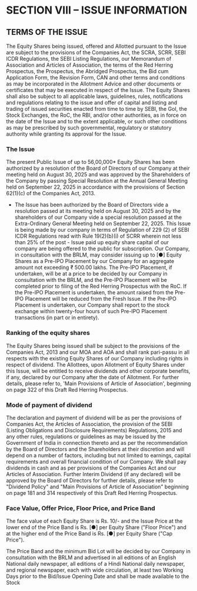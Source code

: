 # SECTION VIII – ISSUE INFORMATION

## TERMS OF THE ISSUE

The Equity Shares being issued, offered and Allotted pursuant to the Issue are subject to the provisions of the Companies Act, the SCRA, SCRR, SEBI ICDR Regulations, the SEBI Listing Regulations, our Memorandum of Association and Articles of Association, the terms of the Red Herring Prospectus, the Prospectus, the Abridged Prospectus, the Bid cum Application Form, the Revision Form, CAN and other terms and conditions as may be incorporated in the Allotment Advice and other documents or certificates that may be executed in respect of the Issue. The Equity Shares shall also be subject to all applicable laws, guidelines, rules, notifications and regulations relating to the issue and offer of capital and listing and trading of issued securities enacted from time to time by SEBI, the GoI, the Stock Exchanges, the RoC, the RBI, and/or other authorities, as in force on the date of the Issue and to the extent applicable, or such other conditions as may be prescribed by such governmental, regulatory or statutory authority while granting its approval for the Issue.

### The Issue

The present Public Issue of up to 56,00,000* Equity Shares has been authorized by a resolution of the Board of Directors of our Company at their meeting held on August 30, 2025 and was approved by the Shareholders of the Company by passing Special Resolution at the Annual General Meeting held on September 22, 2025 in accordance with the provisions of Section 62(1)(c) of the Companies Act, 2013.

* The Issue has been authorized by the Board of Directors vide a resolution passed at its meeting held on August 30, 2025 and by the shareholders of our Company vide a special resolution passed at the Extra-Ordinary General Meeting held on September 22, 2025. This Issue is being made by our company in terms of Regulation of 229 (2) of SEBI ICDR Regulations read with Rule 19(2)(b)(i) of SCRR wherein not less than 25% of the post - Issue paid up equity share capital of our company are being offered to the public for subscription. Our Company, in consultation with the BRLM, may consider issuing up to [●] Equity Shares as a Pre-IPO Placement by our Company for an aggregate amount not exceeding ₹ 500.00 lakhs. The Pre-IPO Placement, if undertaken, will be at a price to be decided by our Company in consultation with the BRLM, and the Pre-IPO Placement will be completed prior to filing of the Red Herring Prospectus with the RoC. If the Pre-IPO Placement is undertaken, the amount raised from the Pre-IPO Placement will be reduced from the Fresh Issue. If the Pre-IPO Placement is undertaken, our Company shall report to the stock exchange within twenty-four hours of such Pre-IPO Placement transactions (in part or in entirety).

### Ranking of the equity shares

The Equity Shares being issued shall be subject to the provisions of the Companies Act, 2013 and our MOA and AOA and shall rank pari-passu in all respects with the existing Equity Shares of our Company including rights in respect of dividend. The Allottees, upon Allotment of Equity Shares under this Issue, will be entitled to receive dividends and other corporate benefits, if any, declared by our Company after the date of Allotment. For further details, please refer to, 'Main Provisions of Article of Association', beginning on page 322 of this Draft Red Herring Prospectus.

### Mode of payment of dividend

The declaration and payment of dividend will be as per the provisions of Companies Act, the Articles of Association, the provision of the SEBI (Listing Obligations and Disclosure Requirements) Regulations, 2015 and any other rules, regulations or guidelines as may be issued by the Government of India in connection thereto and as per the recommendation by the Board of Directors and the Shareholders at their discretion and will depend on a number of factors, including but not limited to earnings, capital requirements and overall financial condition of our Company. We shall pay dividends in cash and as per provisions of the Companies Act and our Articles of Association. Further Interim Dividend (if any declared) will be approved by the Board of Directors for further details, please refer to "Dividend Policy" and "Main Provisions of Article of Association" beginning on page 181 and 314 respectively of this Draft Red Herring Prospectus.

### Face Value, Offer Price, Floor Price, and Price Band

The face value of each Equity Share is Rs. 10/- and the Issue Price at the lower end of the Price Band is Rs. [●] per Equity Share ("Floor Price") and at the higher end of the Price Band is Rs. [●] per Equity Share ("Cap Price").

The Price Band and the minimum Bid Lot will be decided by our Company in consultation with the BRLM and advertised in all editions of an English National daily newspaper, all editions of a Hindi National daily newspaper, and regional newspaper, each with wide circulation, at least two Working Days prior to the Bid/Issue Opening Date and shall be made available to the Stock